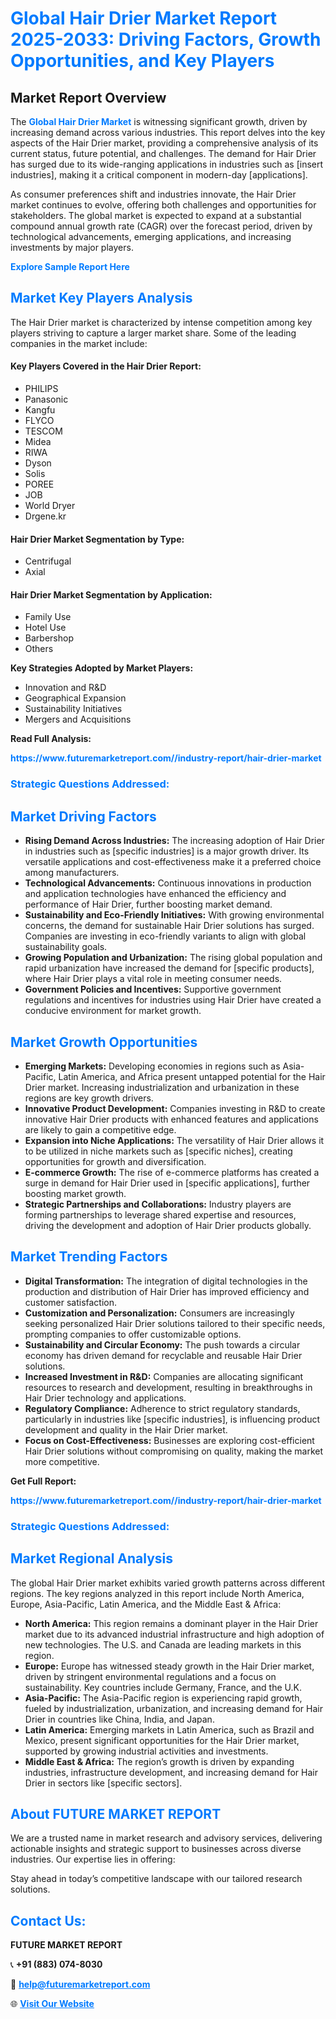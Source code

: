 <h1 style="color: #007BFF;">Global Hair Drier Market Report 2025-2033: Driving Factors, Growth Opportunities, and Key Players</h1>

<section id="overview">
<h2>Market Report Overview</h2>
<p>The <a href="https://www.futuremarketreport.com//industry-report/hair-drier-market" style="color: #007BFF; text-decoration: none;"><strong>Global Hair Drier Market</strong></a> is witnessing significant growth, driven by increasing demand across various industries. This report delves into the key aspects of the Hair Drier market, providing a comprehensive analysis of its current status, future potential, and challenges. The demand for Hair Drier has surged due to its wide-ranging applications in industries such as [insert industries], making it a critical component in modern-day [applications].</p>
<p>As consumer preferences shift and industries innovate, the Hair Drier market continues to evolve, offering both challenges and opportunities for stakeholders. The global market is expected to expand at a substantial compound annual growth rate (CAGR) over the forecast period, driven by technological advancements, emerging applications, and increasing investments by major players.</p>
</section>

<section id="overview">
<p><a href="https://www.futuremarketreport.com//request-sample/reportId=89206" style="color: #007BFF; text-decoration: none;"><strong>Explore Sample Report Here</strong></a></p>
</section>

<section id="key-players">
<h2 style="color: #007BFF;">Market Key Players Analysis</h2>
<p>The Hair Drier market is characterized by intense competition among key players striving to capture a larger market share. Some of the leading companies in the market include:</p>
<h4>Key Players Covered in the Hair Drier Report:</h4>
<ul><li>PHILIPS</li><li>Panasonic</li><li>Kangfu</li><li>FLYCO</li><li>TESCOM</li><li>Midea</li><li>RIWA</li><li>Dyson</li><li>Solis</li><li>POREE</li><li>JOB</li><li>World Dryer</li><li>Drgene.kr</li></ul>
<h4>Hair Drier Market Segmentation by Type:</h4>
<ul><li>Centrifugal</li><li>Axial</li></ul>

<h4>Hair Drier Market Segmentation by Application:</h4>
<ul><li>Family Use</li><li>Hotel Use</li><li>Barbershop</li><li>Others</li></ul>
<p><strong>Key Strategies Adopted by Market Players:</strong></p>
<ul>
<li>Innovation and R&D</li>
<li>Geographical Expansion</li>
<li>Sustainability Initiatives</li>
<li>Mergers and Acquisitions</li>
</ul>
</section>

<section>
<p><strong>Read Full Analysis: </strong></p><a href="https://www.futuremarketreport.com//industry-report/hair-drier-market" style="color: #007BFF; text-decoration: none;"><strong>https://www.futuremarketreport.com//industry-report/hair-drier-market</strong></a>
<h3 style="color: #007BFF;">Strategic Questions Addressed:</h3>
</section>

<section id="driving-factors">
<h2 style="color: #007BFF;">Market Driving Factors</h2>
<ul>
<li><strong>Rising Demand Across Industries:</strong> The increasing adoption of Hair Drier in industries such as [specific industries] is a major growth driver. Its versatile applications and cost-effectiveness make it a preferred choice among manufacturers.</li>
<li><strong>Technological Advancements:</strong> Continuous innovations in production and application technologies have enhanced the efficiency and performance of Hair Drier, further boosting market demand.</li>
<li><strong>Sustainability and Eco-Friendly Initiatives:</strong> With growing environmental concerns, the demand for sustainable Hair Drier solutions has surged. Companies are investing in eco-friendly variants to align with global sustainability goals.</li>
<li><strong>Growing Population and Urbanization:</strong> The rising global population and rapid urbanization have increased the demand for [specific products], where Hair Drier plays a vital role in meeting consumer needs.</li>
<li><strong>Government Policies and Incentives:</strong> Supportive government regulations and incentives for industries using Hair Drier have created a conducive environment for market growth.</li>
</ul>
</section>

<section id="growth-opportunities">
<h2 style="color: #007BFF;">Market Growth Opportunities</h2>
<ul>
<li><strong>Emerging Markets:</strong> Developing economies in regions such as Asia-Pacific, Latin America, and Africa present untapped potential for the Hair Drier market. Increasing industrialization and urbanization in these regions are key growth drivers.</li>
<li><strong>Innovative Product Development:</strong> Companies investing in R&D to create innovative Hair Drier products with enhanced features and applications are likely to gain a competitive edge.</li>
<li><strong>Expansion into Niche Applications:</strong> The versatility of Hair Drier allows it to be utilized in niche markets such as [specific niches], creating opportunities for growth and diversification.</li>
<li><strong>E-commerce Growth:</strong> The rise of e-commerce platforms has created a surge in demand for Hair Drier used in [specific applications], further boosting market growth.</li>
<li><strong>Strategic Partnerships and Collaborations:</strong> Industry players are forming partnerships to leverage shared expertise and resources, driving the development and adoption of Hair Drier products globally.</li>
</ul>
</section>

<section id="trending-factors">
<h2 style="color: #007BFF;">Market Trending Factors</h2>
<ul>
<li><strong>Digital Transformation:</strong> The integration of digital technologies in the production and distribution of Hair Drier has improved efficiency and customer satisfaction.</li>
<li><strong>Customization and Personalization:</strong> Consumers are increasingly seeking personalized Hair Drier solutions tailored to their specific needs, prompting companies to offer customizable options.</li>
<li><strong>Sustainability and Circular Economy:</strong> The push towards a circular economy has driven demand for recyclable and reusable Hair Drier solutions.</li>
<li><strong>Increased Investment in R&D:</strong> Companies are allocating significant resources to research and development, resulting in breakthroughs in Hair Drier technology and applications.</li>
<li><strong>Regulatory Compliance:</strong> Adherence to strict regulatory standards, particularly in industries like [specific industries], is influencing product development and quality in the Hair Drier market.</li>
<li><strong>Focus on Cost-Effectiveness:</strong> Businesses are exploring cost-efficient Hair Drier solutions without compromising on quality, making the market more competitive.</li>
</ul>
</section>

<section>
<p><strong>Get Full Report: </strong></p><a href="https://www.futuremarketreport.com//industry-report/hair-drier-market" style="color: #007BFF; text-decoration: none;"><strong>https://www.futuremarketreport.com//industry-report/hair-drier-market</strong></a>
<h3 style="color: #007BFF;">Strategic Questions Addressed:</h3>
</section>


<section id="regional-analysis">
<h2 style="color: #007BFF;">Market Regional Analysis</h2>
<p>The global Hair Drier market exhibits varied growth patterns across different regions. The key regions analyzed in this report include North America, Europe, Asia-Pacific, Latin America, and the Middle East & Africa:</p>
<ul>
<li><strong>North America:</strong> This region remains a dominant player in the Hair Drier market due to its advanced industrial infrastructure and high adoption of new technologies. The U.S. and Canada are leading markets in this region.</li>
<li><strong>Europe:</strong> Europe has witnessed steady growth in the Hair Drier market, driven by stringent environmental regulations and a focus on sustainability. Key countries include Germany, France, and the U.K.</li>
<li><strong>Asia-Pacific:</strong> The Asia-Pacific region is experiencing rapid growth, fueled by industrialization, urbanization, and increasing demand for Hair Drier in countries like China, India, and Japan.</li>
<li><strong>Latin America:</strong> Emerging markets in Latin America, such as Brazil and Mexico, present significant opportunities for the Hair Drier market, supported by growing industrial activities and investments.</li>
<li><strong>Middle East & Africa:</strong> The region’s growth is driven by expanding industries, infrastructure development, and increasing demand for Hair Drier in sectors like [specific sectors].</li>
</ul>
</section>

<footer>
<h2 style="color: #007BFF;">About FUTURE MARKET REPORT</h2>
<p>We are a trusted name in market research and advisory services, delivering actionable insights and strategic support to businesses across diverse industries. Our expertise lies in offering:</p>

<p>Stay ahead in today’s competitive landscape with our tailored research solutions.</p>

<h2 style="color: #007BFF;">Contact Us:</h2>
<p><strong>FUTURE MARKET REPORT</strong></p>
<p>📞 <strong>+91 (883) 074-8030</strong></p>
<p>📧 <strong><a href="mailto:help@futuremarketreport.com" style="color: #007BFF;">help@futuremarketreport.com</a></strong></p>
<p>🌐 <strong><a href="https://www.futuremarketreport.com/" style="color: #007BFF;">Visit Our Website</a></strong></p>
</footer>